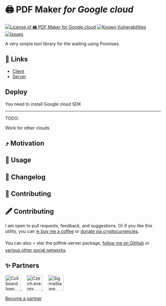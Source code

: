 # 🖨️ PDF Maker *for Google cloud*

<!--Badges-->
<!--⚠️WARNING: This section was generated by https://github.com/hejny/batch-project-editor/blob/main/src/workflows/800-badges/badges.ts so every manual change will be overwritten.-->


[![License of 🖨️ PDF Maker *for Google cloud*](https://img.shields.io/github/license/hejny/pdfmk-server.svg?style=flat)](https://github.com/hejny/pdfmk-server/blob/master/LICENSE)
[![Known Vulnerabilities](https://snyk.io/test/github/hejny/pdfmk-server/badge.svg)](https://snyk.io/test/github/hejny/pdfmk-server)
[![Issues](https://img.shields.io/github/issues/hejny/pdfmk-server.svg?style=flat)](https://github.com/hejny/pdfmk-server/issues)

<!--/Badges-->

A very simple tool library for the waiting using Promises.

## 🔗 Links

- [Client](https://github.com/hejny/pdfmk/)
- [Server](https://github.com/hejny/pdfmk-server/)

## Deploy

You need to install Google cloud SDK


---
TODO:

Work for other clouds

## ⤴️ Motivation
## 📖 Usage
## 📰 Changelog
## 🍻 Contributing



<!--Contributing-->
<!--⚠️WARNING: This section was generated by https://github.com/hejny/batch-project-editor/blob/main/src/workflows/810-contributing/contributing.ts so every manual change will be overwritten.-->

## 🖋️ Contributing

I am open to pull requests, feedback, and suggestions. Or if you like this utility, you can [☕ buy me a coffee](https://www.buymeacoffee.com/hejny) or [donate via cryptocurrencies](https://github.com/hejny/hejny/blob/main/documents/crypto.md).

You can also ⭐ star the pdfmk-server package, [follow me on GitHub](https://github.com/hejny) or [various other social networks](https://www.pavolhejny.com/contact/).

<!--/Contributing-->


<!--Partners-->
<!--⚠️WARNING: This section was generated by https://github.com/hejny/batch-project-editor/blob/main/src/workflows/820-partners/partners.ts so every manual change will be overwritten.-->

## ✨ Partners


<a href="https://collboard.com/">
  <img src="https://collboard.fra1.cdn.digitaloceanspaces.com/assets/18.12.1/logo-small.png" alt="Collboard logo" width="50"  />
</a>
&nbsp;&nbsp;&nbsp;
<a href="https://czech.events/">
  <img src="https://czech.events/design/logos/czech.events.transparent-logo.png" alt="Czech.events logo" width="50"  />
</a>
&nbsp;&nbsp;&nbsp;
<a href="https://sigmastamp.ml/">
  <img src="https://www.sigmastamp.ml/sigmastamp-logo.white.svg" alt="SigmaStamp logo" width="50"  />
</a>


[Become a partner](https://www.pavolhejny.com/contact/)

<!--/Partners-->
